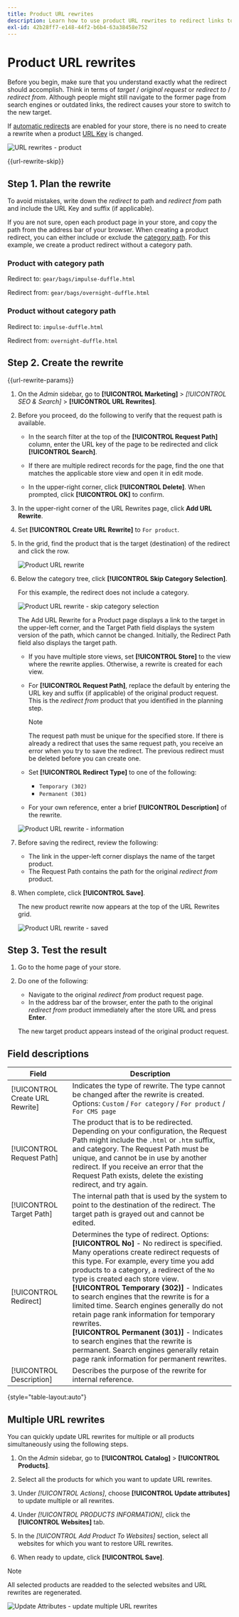 ```yaml
---
title: Product URL rewrites
description: Learn how to use product URL rewrites to redirect links to the URL of another product in your Commerce store.
exl-id: 42b28ff7-e148-44f2-b6b4-63a38458e752
---
```

# Product URL rewrites

Before you begin, make sure that you understand exactly what the redirect should accomplish. Think in terms of _target_ / _original request_ or _redirect to_ / _redirect from_. Although people might still navigate to the former page from search engines or outdated links, the redirect causes your store to switch to the new target.

If [automatic redirects](url-redirect-product-automatic.md) are enabled for your store, there is no need to create a rewrite when a product [URL Key](../catalog/catalog-urls.md) is changed.

![URL rewrites - product](./assets/url-rewrite-product.png)<!-- zoom -->

{{url-rewrite-skip}}

## Step 1. Plan the rewrite

To avoid mistakes, write down the _redirect to_ path and _redirect from_ path and include the URL Key and suffix (if applicable).

If you are not sure, open each product page in your store, and copy the path from the address bar of your browser. When creating a product redirect, you can either include or exclude the [category path](../catalog/catalog-urls.md). For this example, we create a product redirect without a category path.

### Product with category path

Redirect to: `gear/bags/impulse-duffle.html`

Redirect from: `gear/bags/overnight-duffle.html`

### Product without category path

Redirect to: `impulse-duffle.html`

Redirect from: `overnight-duffle.html`

## Step 2. Create the rewrite

{{url-rewrite-params}}

1. On the _Admin_ sidebar, go to **[!UICONTROL Marketing]** > _[!UICONTROL SEO & Search]_ > **[!UICONTROL URL Rewrites]**.

1. Before you proceed, do the following to verify that the request path is available.

   - In the search filter at the top of the **[!UICONTROL Request Path]** column, enter the URL key of the page to be redirected and click **[!UICONTROL Search]**.

   - If there are multiple redirect records for the page, find the one that matches the applicable store view and open it in edit mode.

   - In the upper-right corner, click **[!UICONTROL Delete]**. When prompted, click **[!UICONTROL OK]** to confirm.

1. In the upper-right corner of the URL Rewrites page, click **Add URL Rewrite**.

1. Set **[!UICONTROL Create URL Rewrite]** to `For product`.

1. In the grid, find the product that is the target (destination) of the redirect and click the row.

   ![Product URL rewrite](./assets/url-rewrite-product-grid.png)<!-- zoom -->

1. Below the category tree, click **[!UICONTROL Skip Category Selection]**. 

   For this example, the redirect does not include a category.

    ![Product URL rewrite - skip category selection](./assets/url-rewrite-skip-category-selection.png)<!-- zoom -->

    The Add URL Rewrite for a Product page displays a link to the target in the upper-left corner, and the Target Path field displays the system version of the path, which cannot be changed. Initially, the Redirect Path field also displays the target path.

   - If you have multiple store views, set **[!UICONTROL Store]** to the view where the rewrite applies. Otherwise, a rewrite is created for each view.

   - For **[!UICONTROL Request Path]**, replace the default by entering the URL key and suffix (if applicable) of the original product request. This is the _redirect from_ product that you identified in the planning step.

      >[!NOTE]
      >
      >The request path must be unique for the specified store. If there is already a redirect that uses the same request path, you receive an error when you try to save the redirect. The previous redirect must be deleted before you can create one.

   - Set **[!UICONTROL Redirect Type]** to one of the following:

      - `Temporary (302)`
      - `Permanent (301)`

   - For your own reference, enter a brief **[!UICONTROL Description]** of the rewrite.

    ![Product URL rewrite - information](./assets/url-rewrite-product-permanent-301.png)<!-- zoom -->

1. Before saving the redirect, review the following:

   - The link in the upper-left corner displays the name of the target product.
   - The Request Path contains the path for the original _redirect from_ product.

1. When complete, click **[!UICONTROL Save]**.

    The new product rewrite now appears at the top of the URL Rewrites grid.

    ![Product URL rewrite - saved](./assets/url-rewrite-product-saved.png)<!-- zoom -->

## Step 3. Test the result

1. Go to the home page of your store.

1. Do one of the following:

   - Navigate to the original _redirect from_ product request page.
   - In the address bar of the browser, enter the path to the original _redirect from_ product immediately after the store URL and press **Enter**.

   The new target product appears instead of the original product request.

## Field descriptions

|Field|Description|
|--- |--- |
|[!UICONTROL Create URL Rewrite]|Indicates the type of rewrite. The type cannot be changed after the rewrite is created. Options: `Custom` / `For category` / `For product` / `For CMS page`|
|[!UICONTROL Request Path]|The product that is to be redirected. Depending on your configuration, the Request Path might include the `.html` or `.htm` suffix, and category. The Request Path must be unique, and cannot be in use by another redirect. If you receive an error that the Request Path exists, delete the existing redirect, and try again.|
|[!UICONTROL Target Path]|The internal  path that is used by the system to point to the destination of the redirect. The target path is grayed out and cannot be edited.|
|[!UICONTROL Redirect]|Determines the type of redirect. Options: <br/>**[!UICONTROL No]** - No redirect is specified. Many operations create redirect requests of this type. For example, every time you add products to a category, a redirect of the `No` type is created each store view. <br/>**[!UICONTROL Temporary (302)]** - Indicates to search engines that the rewrite is for a limited time. Search engines generally do not retain page rank information for temporary rewrites. <br/>**[!UICONTROL Permanent (301)]** - Indicates to search engines that the rewrite is permanent. Search engines generally retain page rank information for permanent rewrites.|
|[!UICONTROL Description]|Describes the purpose of the rewrite for internal reference.|

{style="table-layout:auto"}

## Multiple URL rewrites

You can quickly update URL rewrites for multiple or all products simultaneously using the following steps.

1. On the _Admin_ sidebar, go to **[!UICONTROL Catalog]** > **[!UICONTROL Products]**.

1. Select all the products for which you want to update URL rewrites.

1. Under _[!UICONTROL Actions]_, choose **[!UICONTROL Update attributes]** to update multiple or all rewrites.

1. Under _[!UICONTROL PRODUCTS INFORMATION]_, click the **[!UICONTROL Websites]** tab.

1. In the _[!UICONTROL Add Product To Websites]_ section, select all websites for which you want to restore URL rewrites.

1. When ready to update, click **[!UICONTROL Save]**.

>[!NOTE]
>
>All selected products are readded to the selected websites and URL rewrites are regenerated.

![Update Attributes - update multiple URL rewrites](./assets/url-rewrites-update.png)<!-- zoom -->
